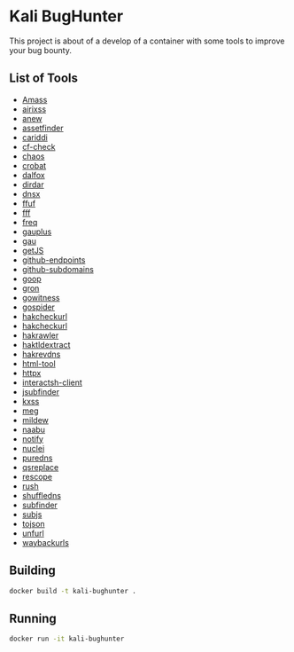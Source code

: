 # Kali BugHunter

This project is about of a develop of a container with some tools to improve
your bug bounty.

## List of Tools

- [Amass](https://github.com/OWASP/Amass)
- [airixss](https://github.com/ferreiraklet/airixss)
- [anew](https://github.com/tomnomnom/anew)
- [assetfinder](https://github.com/tomnomnom/assetfinder)
- [cariddi](https://github.com/edoardottt/cariddi/cmd/cariddi)
- [cf-check](https://github.com/dwisiswant0/cf-check)
- [chaos](https://github.com/projectdiscovery/chaos-client/cmd/chaos)
- [crobat](https://github.com/cgboal/sonarsearch/crobat)
- [dalfox](https://github.com/hahwul/dalfox)
- [dirdar](https://github.com/m4dm0e/dirdar)
- [dnsx](https://github.com/projectdiscovery/dnsx/cmd/dnsx)
- [ffuf](https://github.com/ffuf/ffuf)
- [fff](https://github.com/tomnomnom/fff)
- [freq](https://github.com/takshal/freq)
- [gauplus](https://github.com/bp0lr/gauplus)
- [gau](https://github.com/lc/gau/v2/cmd/gau)
- [getJS](https://github.com/003random/getJS)
- [github-endpoints](https://github.com/gwen001/github-endpoints)
- [github-subdomains](https://github.com/gwen001/github-subdomains)
- [goop](https://github.com/deletescape/goop)
- [gron](https://github.com/tomnomnom/gron)
- [gowitness](https://github.com/sensepost/gowitness)
- [gospider](https://github.com/jaeles-project/gospider)
- [hakcheckurl](https://github.com/hakluke/hakcheckurl)
- [hakcheckurl](https://github.com/hakluke/hakcheckurl)
- [hakrawler](https://github.com/hakluke/hakrawler)
- [haktldextract](https://github.com/hakluke/haktldextract)
- [hakrevdns](https://github.com/hakluke/hakrevdns)
- [html-tool](https://github.com/tomnomnom/hacks/html-tool)
- [httpx](https://github.com/projectdiscovery/httpx/cmd/httpx)
- [interactsh-client](https://github.com/projectdiscovery/interactsh/cmd/interactsh-client)
- [jsubfinder](https://github.com/ThreatUnkown/jsubfinder)
- [kxss](https://github.com/tomnomnom/hacks/kxss)
- [meg](https://github.com/tomnomnom/meg)
- [mildew](https://github.com/daehee/mildew/cmd/mildew)
- [naabu](https://github.com/projectdiscovery/naabu/cmd/naabu)
- [notify](https://github.com/projectdiscovery/notify/cmd/notify)
- [nuclei](https://github.com/projectdiscovery/nuclei/v2/cmd/nuclei)
- [puredns](https://github.com/d3mondev/puredns)
- [qsreplace](https://github.com/tomnomnom/qsreplace)
- [rescope](https://github.com/root4loot/rescope)
- [rush](https://github.com/shenwei356/rush)
- [shuffledns](https://github.com/projectdiscovery/shuffledns/cmd/shuffledns)
- [subfinder](https://github.com/projectdiscovery/subfinder/v2/cmd/subfinder)
- [subjs](https://github.com/lc/subjs)
- [tojson](https://github.com/tomnomnom/hacks/tojson)
- [unfurl](https://github.com/tomnomnom/unfurl)
- [waybackurls](https://github.com/tomnomnom/hacks/waybackurls)

## Building

```bash
docker build -t kali-bughunter .
```

## Running

```bash
docker run -it kali-bughunter
```
